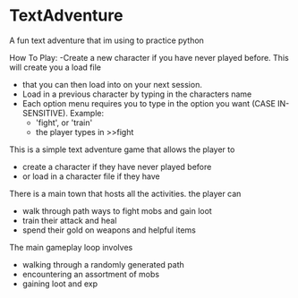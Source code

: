 # TextAdventure
A fun text adventure that im using to practice python

How To Play:
-Create a new character if you have never played before. This will create you a load file
  - that you can then load into on your next session.
- Load in a previous character by typing in the characters name 
- Each option menu requires you to type in the option you want (CASE IN-SENSITIVE). Example:
  - 'fight', or 'train'
  - the player types  in >>fight

This is a simple text adventure game that allows the player to
- create a character if they have never played before
- or load in a character file if they have

There is a main town that hosts all the activities. the player can
- walk through path ways to fight mobs and gain loot 
- train their attack and heal 
- spend their gold on weapons and helpful items

The main gameplay loop involves
- walking through a randomly generated path 
- encountering an assortment of mobs
- gaining loot and exp



